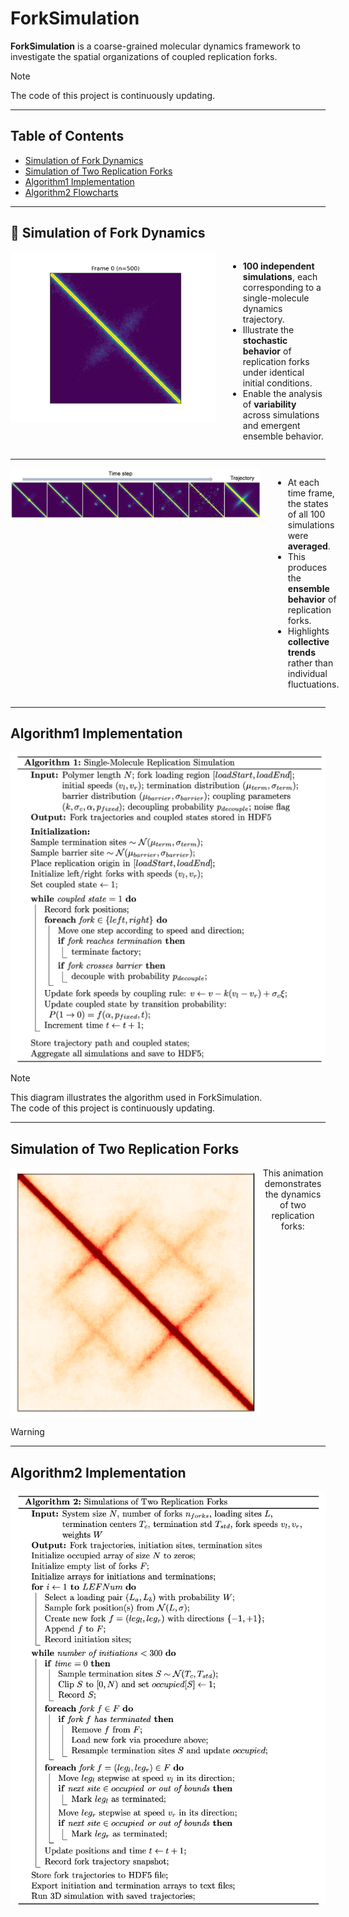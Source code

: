 # ForkSimulation

**ForkSimulation** is a coarse-grained molecular dynamics framework to investigate the spatial organizations of coupled replication forks.
> [!NOTE]  
> The code of this project is continuously updating.

---

## Table of Contents
- [Simulation of Fork Dynamics](#simulation-of-fork-dynamics)
- [Simulation of Two Replication Forks](#simulation-of-two-replication-forks)
- [Algorithm1 Implementation](#algorithm1-implementation)
- [Algorithm2 Flowcharts](#algorithm2-implementation)

---

## :movie_camera: Simulation of Fork Dynamics

<div style="display: flex; align-items: flex-start; gap: 20px;">
  <img src="https://github.com/zzdzr/ForkSimulation/blob/main/img/simulations3.gif" width="400" align="left"/>
  <div>
    <ul>
      <li><b>100 independent simulations</b>, each corresponding to a single-molecule dynamics trajectory.</li>
      <li>Illustrate the <b>stochastic behavior</b> of replication forks under identical initial conditions.</li>
      <li>Enable the analysis of <b>variability</b> across simulations and emergent ensemble behavior.</li>
    </ul>
  </div>
</div>

---

<div style="display: flex; align-items: flex-start; gap: 20px;">
  <img src="https://github.com/zzdzr/ForkSimulation/blob/main/img/simulations2.png" width="400" align="left"/>
  <div>
    <ul>
      <li>At each time frame, the states of all 100 simulations were <b>averaged</b>.</li>
      <li>This produces the <b>ensemble behavior</b> of replication forks.</li>
      <li>Highlights <b>collective trends</b> rather than individual fluctuations.</li>
    </ul>
  </div>
</div>

---

## Algorithm1 Implementation
<div style="display: flex; justify-content: center; gap: 20px;">
  <img src="https://github.com/zzdzr/ForkSimulation/blob/main/img/alg.png" width="800" align="center" />
</div>

> [!NOTE]  
> This diagram illustrates the algorithm used in ForkSimulation.  
> The code of this project is continuously updating.

---

## Simulation of Two Replication Forks
<p align="center">
  <img src="https://github.com/zzdzr/ForkSimulation/blob/main/img/simulations5.png" alt="Two forks" width="400" align="left" />
  This animation demonstrates the dynamics of two replication forks:
<br clear="left"/>
</p>


<!-- <div style="display: flex; justify-content: center; gap: 20px;">
  <!-- <img src="https://github.com/zzdzr/ForkSimulation/blob/main/img/alg2.png" width="400"/> -->
  <!-- <img src="https://github.com/zzdzr/ForkSimulation/blob/main/img/simulations_two_ori.svg" width="800" align="center" />
</div> --> 

> [!WARNING]  

---

## Algorithm2 Implementation
<div style="display: flex; justify-content: center; gap: 20px;">
  <img src="https://github.com/zzdzr/ForkSimulation/blob/main/img/alg2.png" width="800"/>
</div>

